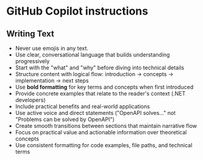 # GitHub Copilot instructions

## Writing Text

- Never use emojis in any text.
- Use clear, conversational language that builds understanding progressively
- Start with the "what" and "why" before diving into technical details
- Structure content with logical flow: introduction → concepts → implementation → next steps
- Use **bold formatting** for key terms and concepts when first introduced
- Provide concrete examples that relate to the reader's context (.NET developers)
- Include practical benefits and real-world applications
- Use active voice and direct statements ("OpenAPI solves..." not "Problems can be solved by OpenAPI")
- Create smooth transitions between sections that maintain narrative flow
- Focus on practical value and actionable information over theoretical concepts
- Use consistent formatting for code examples, file paths, and technical terms
